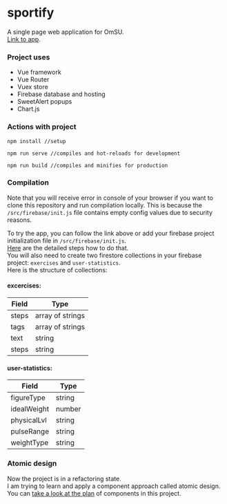 # sportify
A single page web application for OmSU.  
[Link to app](https://vue-omsu-6aa01.web.app/).

### Project uses
- Vue framework
- Vue Router
- Vuex store
- Firebase database and hosting
- SweetAlert popups
- Chart.js

### Actions with project
```
npm install //setup

npm run serve //compiles and hot-reloads for development

npm run build //compiles and minifies for production
```

### Compilation
Note that you will receive error in console of your browser if you want to clone this repository and run compilation locally. This is because the `/src/firebase/init.js` file contains empty config values ​​due to security reasons.

To try the app, you can follow the link above or add your firebase project initialization file in `/src/firebase/init.js`.  
[Here](https://firebase.google.com/docs/web/setup) are the detailed steps how to do that.  
You will also need to create two firestore collections in your firebase project: `exercises` and `user-statistics`.  
Here is the structure of collections:

#### excercises:
| Field     | Type              |
| --------- | ----------------- |
| steps     | array of strings  |
| tags      | array of strings  |
| text      | string            |
| steps     | string            |

#### user-statistics:
| Field       | Type   |
| ----------- | ------ |
| figureType  | string |
| idealWeight | number |
| physicalLvl | string |
| pulseRange  | string |
| weightType  | string |

### Atomic design
Now the project is in a refactoring state.  
I am trying to learn and apply a component approach called atomic design.  
You can [take a look at the plan](https://miro.com/app/board/o9J_kwxjFl4=/) of components in this project.